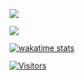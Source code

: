 <p>  
  <a href="https://www.linkedin.com/in/tegardanardanalokananta/" target="_blank">
    <img src="https://img.shields.io/badge/tegar%20danardana%20lokananta-d2b270?style=for-the-badge&logo=Linkedin&logoColor=d2b270&labelColor=1f2430&color=1f2430">
  </a>
</p>

<p>
  <a href="https://github.com/BangTeg">
    <img align="center" src="https://github-readme-stats.vercel.app/api?username=BangTeg&count_private=true&hide=issues&show_icons=true&theme=ayu-mirage" />
  </a>
</p>
<p>  
  <a href="https://wakatime.com/@bangteg">
    <img src="https://github-readme-stats.vercel.app/api/wakatime?username=bangteg&theme=ayu-mirage&custom_title=Tegar%27s%20Wakatime%20Stats&layout=compact&range=last_7_days&langs_count=10" alt="wakatime stats"  />
  </a>
</p>

[![Visitors](https://api.visitorbadge.io/api/visitors?path=https%3A%2F%2Fgithub.com%2FBangTeg&label=Visitor&labelColor=%231f2430&countColor=%23263759)](https://visitorbadge.io/status?path=https%3A%2F%2Fgithub.com%2FBangTeg)
